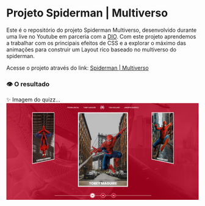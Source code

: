 # Projeto Spiderman | Multiverso

Este é o repositório do projeto Spiderman Multiverso, desenvolvido durante uma live no Youtube em parceria com a [DIO](https://dio.me). Com este projeto aprendemos a trabalhar com os principais efeitos de CSS e a explorar o máximo das animações para construir um Layout rico baseado no multiverso do spiderman.

Acesse o projeto através do link: [Spiderman | Multiverso](https://spiderman-multiverso-five.vercel.app/)

 ### 👁 O resultado
 ✨ Imagem do quizz...
![localhost_4200_ (1)](https://github.com/IaraTassi/spiderman-multiverso/blob/master/spiderman.png)
